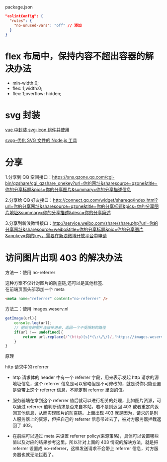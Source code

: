 
# 
package.json
```json
"eslintConfig": {
  "rules": {
    "no-unused-vars": "off" // 添加
  }
}
```

# flex 布局中，保持内容不超出容器的解决办法

- min-width:0;
- flex: 1;width:0;
- flex: 1;overflow: hidden;

# svg 封装

[vue 中封装 svg-icon 组件并使用](https://www.cnblogs.com/lhjfly/p/10756650.html)

[svgo-优化 SVG 文件的 Node.js 工具](https://blog.csdn.net/qq_35366269/article/details/102716256)

# 分享

1.分享到 QQ 空间接口：https://sns.qzone.qq.com/cgi-bin/qzshare/cgi_qzshare_onekey?url=你的网址&sharesource=qzone&title=你的分享标题&pics=你的分享图片&summary=你的分享描述信息

2.分享给 QQ 好友接口：http://connect.qq.com/widget/shareqq/index.html?url=你的分享网址&sharesource=qzone&title=你的分享标题&pics=你的分享图片地址&summary=你的分享描述&desc=你的分享简述

3.分享到新浪微博接口：http://service.weibo.com/share/share.php?url=你的分享网址&sharesource=weibo&title=你的分享标题&pic=你的分享图片&appkey=你的key，需要在新浪微博开放平台中申请


# 访问图片出现 403 的解决办法

方法一：使用 no-referrer

这种方案不仅针对图片的防盗链,还可以是其他标签.  
在前端页面头部添加一个 meta

```html
<meta name="referrer" content="no-referrer" />
```

方法二：使用 images.weserv.nl

```js
getImage(url){
	console.log(url);
	// 把现在的图片连接传进来，返回一个不受限制的路径
	if(url !== undefined){
		return url.replace(/^(http)[s]*(\:\/\/)/,'https://images.weserv.nl/?url=');
	}
}

```

原理

http 请求中的 referrer

- http 请求体的 header 中有一个 referrer 字段，用来表示发起 http 请求的源地址信息，这个 referrer 信息是可以省略但是不可修改的，就是说你只能设置是否带上这个 referrer 信息，不能定制 referrer 里面的值。

- 服务器端在拿到这个 referrer 值后就可以进行相关的处理，比如图片资源，可以通过 referrer 值判断请求是否来自本站，若不是则返回 403 或者重定向返回其他信息，从而实现图片的防盗链。上面出现 403 就是因为，请求的是别人服务器上的资源，但把自己的 referrer 信息带过去了，被对方服务器拦截返回了 403。

- 在前端可以通过 meta 来设置 referrer policy(来源策略)，具体可以设置哪些值以及对应的结果参考这里。所以针对上面的 403 情况的解决方法，就是把 referrer 设置成 no-referrer，这样发送请求不会带上 referrer 信息，对方服务器也就无法拦截了。
